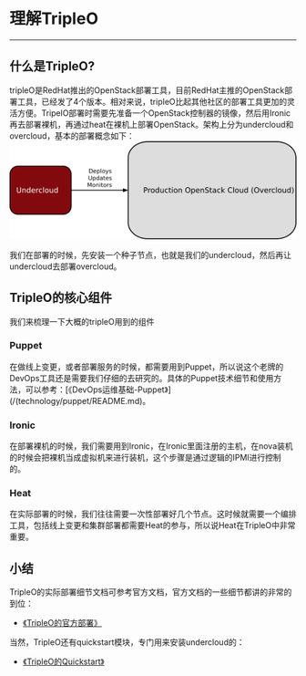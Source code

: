 # 理解TripleO


---

## 什么是TripleO?
tripleO是RedHat推出的OpenStack部署工具，目前RedHat主推的OpenStack部署工具，已经发了4个版本。相对来说，tripleO比起其他社区的部署工具更加的灵活方便。TripelO部署时需要先准备一个OpenStack控制器的镜像，然后用Ironic再去部署裸机，再通过heat在裸机上部署OpenStack。架构上分为undercloud和overcloud，基本的部署概念如下：
![](/assets/overview.png)

我们在部署的时候，先安装一个种子节点，也就是我们的undercloud，然后再让undercloud去部署overcloud。

## TripleO的核心组件

我们来梳理一下大概的tripleO用到的组件

### Puppet

在做线上变更，或者部署服务的时候，都需要用到Puppet，所以说这个老牌的DevOps工具还是需要我们仔细的去研究的。具体的Puppet技术细节和使用方法，可以参考：[《DevOps运维基础-Puppet》](/(technology/puppet/README.md)。

### Ironic

在部署裸机的时候，我们需要用到Ironic，在Ironic里面注册的主机，在nova装机的时候会把裸机当成虚拟机来进行装机，这个步骤是通过逻辑的IPMI进行控制的。

### Heat

在实际部署的时候，我们往往需要一次性部署好几个节点。这时候就需要一个编排工具，包括线上变更和集群部署都需要Heat的参与，所以说Heat在TripleO中非常重要。


## 小结
TripleO的实际部署细节文档可参考官方文档，官方文档的一些细节都讲的非常的到位：

* [《TripleO的官方部署》](http://docs.openstack.org/developer/tripleo-docs/)

当然，TripleO还有quickstart模块，专门用来安装undercloud的：

* [《TripleO的Quickstart》](http://docs.openstack.org/developer/tripleo-quickstart/)

